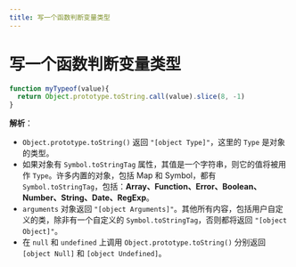 ```yaml
---
title: 写一个函数判断变量类型
---
```


# 写一个函数判断变量类型

```js
function myTypeof(value){
  return Object.prototype.toString.call(value).slice(8, -1)
}
```

**解析**：
- `Object.prototype.toString()` 返回 `"[object Type]"`，这里的 `Type` 是对象的类型。
- 如果对象有 `Symbol.toStringTag` 属性，其值是一个字符串，则它的值将被用作 `Type`。许多内置的对象，包括 Map 和 Symbol，都有 `Symbol.toStringTag`，包括：**Array、Function、Error、Boolean、Number、String、Date、RegExp**。
- `arguments` 对象返回 `"[object Arguments]"`。其他所有内容，包括用户自定义的类，除非有一个自定义的 `Symbol.toStringTag`，否则都将返回 `"[object Object]"`。
- 在 `null` 和 `undefined` 上调用 `Object.prototype.toString()` 分别返回 `[object Null]` 和 `[object Undefined]`。